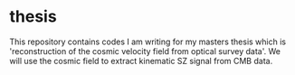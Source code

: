 # thesis
This repository contains codes I am writing for my masters thesis which is 'reconstruction of the cosmic velocity field from optical survey data'. We will use the cosmic field to extract kinematic SZ signal from CMB data.
